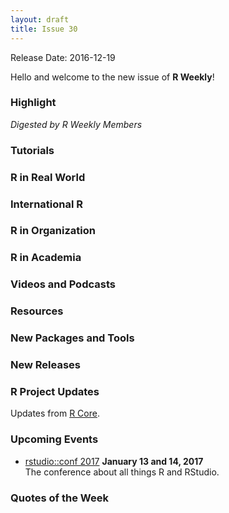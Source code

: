 ```yaml
---
layout: draft
title: Issue 30
---
```


Release Date: 2016-12-19

Hello and welcome to the new issue of **R Weekly**!

### Highlight

*Digested by R Weekly Members*


### Tutorials




### R in Real World




### International R




### R in Organization




### R in Academia




### Videos and Podcasts





### Resources




### New Packages and Tools




### New Releases




### R Project Updates

Updates from [R Core](http://developer.r-project.org/blosxom.cgi/R-devel/NEWS).




### Upcoming Events

+ [rstudio::conf 2017](https://www.rstudio.com/conference/)  **January 13 and 14, 2017** <br>
The conference about all things R and RStudio.<br /> 


### Quotes of the Week

